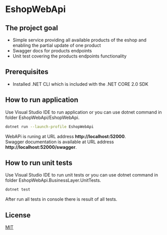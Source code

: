 # EshopWebApi

## The project goal
* Simple service providing all available products of the eshop and enabling the partial update of one product
* Swagger docs for products endpoints
* Unit test covering the products endpoints functionality

## Prerequisites
* Installed .NET CLI which is included with the .NET CORE 2.0 SDK

## How to run application

Use Visual Studio IDE to run application or you can use dotnet command in folder EshopWebApi/EshopWebApi.

```bash
dotnet run --launch-profile EshopWebApi
```
WebAPi is runing at URL address **http://localhost:52000**.  
Swagger documentation is available at URL address **http://localhost:52000/swagger**.

## How to run unit tests

Use Visual Studio IDE to run unit tests or you can use dotnet command in folder EshopWebApi.BusinessLayer.UnitTests.

```bash
dotnet test
```
After run all tests in console there is result of all tests.

## License
[MIT](https://choosealicense.com/licenses/mit/)
